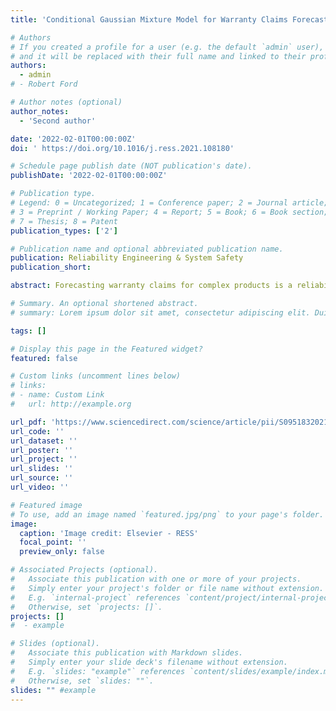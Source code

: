 ```yaml
---
title: 'Conditional Gaussian Mixture Model for Warranty Claims Forecasting'

# Authors
# If you created a profile for a user (e.g. the default `admin` user), write the username (folder name) here
# and it will be replaced with their full name and linked to their profile.
authors:
  - admin
# - Robert Ford

# Author notes (optional)
author_notes:
  - 'Second author'

date: '2022-02-01T00:00:00Z'
doi: ' https://doi.org/10.1016/j.ress.2021.108180'

# Schedule page publish date (NOT publication's date).
publishDate: '2022-02-01T00:00:00Z'

# Publication type.
# Legend: 0 = Uncategorized; 1 = Conference paper; 2 = Journal article;
# 3 = Preprint / Working Paper; 4 = Report; 5 = Book; 6 = Book section;
# 7 = Thesis; 8 = Patent
publication_types: ['2']

# Publication name and optional abbreviated publication name.
publication: Reliability Engineering & System Safety
publication_short:

abstract: Forecasting warranty claims for complex products is a reliability challenge for most manufacturers. Several factors increase the complexity of warranty claims forecasting, including, the limited number of claims reported at the early stage of launch, reporting delays, dynamic change in the fleet size, and design/manufacturing adjustments for the production line. The aggregated effect of those complexities is often referred to as the “warranty data maturation” effect. Unfortunately, most of the existing models for warranty claims forecasting fail to explicitly consider warranty data maturation. This work address warranty data maturation by proposing the Conditional Gaussian Mixture Model (CGMM). CGMM uses historical warranty data from similar products to develop a robust prior joint Gaussian mixture distribution of warranty trends at both, the current and future maturation levels. CGMM then utilizes Bayesian theories to estimate the conditional posterior distribution of the warranty claims at the future maturation level conditional on the warranty data available at the current maturation level. The CGMM identifies non-parametric temporal warranty trends and automatically clusters products into latent groups to establish (learn) an effective prior joint distribution. The CGMM is validated on an extensive automotive warranty claims dataset comprising of four model years and >15,000 different components from >10 million vehicles.

# Summary. An optional shortened abstract.
# summary: Lorem ipsum dolor sit amet, consectetur adipiscing elit. Duis posuere tellus ac convallis # placerat. Proin tincidunt magna sed ex sollicitudin condimentum.

tags: []

# Display this page in the Featured widget?
featured: false

# Custom links (uncomment lines below)
# links:
# - name: Custom Link
#   url: http://example.org

url_pdf: 'https://www.sciencedirect.com/science/article/pii/S0951832021006645'
url_code: ''
url_dataset: ''
url_poster: ''
url_project: ''
url_slides: ''
url_source: ''
url_video: ''

# Featured image
# To use, add an image named `featured.jpg/png` to your page's folder.
image:
  caption: 'Image credit: Elsevier - RESS'
  focal_point: ''
  preview_only: false

# Associated Projects (optional).
#   Associate this publication with one or more of your projects.
#   Simply enter your project's folder or file name without extension.
#   E.g. `internal-project` references `content/project/internal-project/index.md`.
#   Otherwise, set `projects: []`.
projects: []
#  - example

# Slides (optional).
#   Associate this publication with Markdown slides.
#   Simply enter your slide deck's filename without extension.
#   E.g. `slides: "example"` references `content/slides/example/index.md`.
#   Otherwise, set `slides: ""`.
slides: "" #example
---
```


